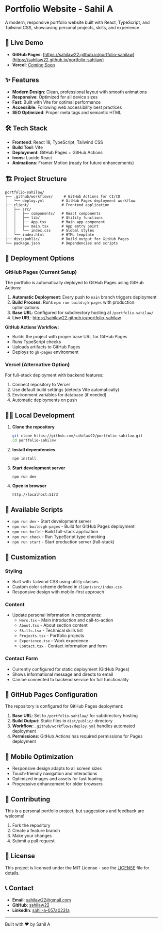 # Portfolio Website - Sahil A

A modern, responsive portfolio website built with React, TypeScript, and Tailwind CSS, showcasing personal projects, skills, and experience.

## 🚀 Live Demo

- **GitHub Pages**: [https://sahilaw22.github.io/portfolio-sahilaw](https://sahilaw22.github.io/portfolio-sahilaw)
- **Vercel**: [Coming Soon](https://portfolio-sahilaw.vercel.app)

## ✨ Features

- **Modern Design**: Clean, professional layout with smooth animations
- **Responsive**: Optimized for all device sizes
- **Fast**: Built with Vite for optimal performance
- **Accessible**: Following web accessibility best practices
- **SEO Optimized**: Proper meta tags and semantic HTML

## 🛠️ Tech Stack

- **Frontend**: React 18, TypeScript, Tailwind CSS
- **Build Tool**: Vite
- **Deployment**: GitHub Pages + GitHub Actions
- **Icons**: Lucide React
- **Animations**: Framer Motion (ready for future enhancements)

## 🏗️ Project Structure

```
portfolio-sahilaw/
├── .github/workflows/     # GitHub Actions for CI/CD
│   └── deploy.yml        # GitHub Pages deployment workflow
├── client/               # Frontend application
│   ├── src/
│   │   ├── components/   # React components
│   │   ├── lib/          # Utility functions
│   │   ├── App.tsx       # Main app component
│   │   ├── main.tsx      # App entry point
│   │   └── index.css     # Global styles
│   └── index.html        # HTML template
├── dist/public/          # Build output for GitHub Pages
└── package.json          # Dependencies and scripts
```

## 🚀 Deployment Options

### GitHub Pages (Current Setup)

The portfolio is automatically deployed to GitHub Pages using GitHub Actions:

1. **Automatic Deployment**: Every push to `main` branch triggers deployment
2. **Build Process**: Runs `npm run build:gh-pages` with production optimizations
3. **Base URL**: Configured for subdirectory hosting at `/portfolio-sahilaw/`
4. **Live URL**: https://sahilaw22.github.io/portfolio-sahilaw

**GitHub Actions Workflow:**
- Builds the project with proper base URL for GitHub Pages
- Runs TypeScript checks
- Uploads artifacts to GitHub Pages
- Deploys to `gh-pages` environment

### Vercel (Alternative Option)

For full-stack deployment with backend features:

1. Connect repository to Vercel
2. Use default build settings (detects Vite automatically)
3. Environment variables for database (if needed)
4. Automatic deployments on push

## 🏃‍♂️ Local Development

1. **Clone the repository**
   ```bash
   git clone https://github.com/sahilaw22/portfolio-sahilaw.git
   cd portfolio-sahilaw
   ```

2. **Install dependencies**
   ```bash
   npm install
   ```

3. **Start development server**
   ```bash
   npm run dev
   ```

4. **Open in browser**
   ```
   http://localhost:5173
   ```

## 📝 Available Scripts

- `npm run dev` - Start development server
- `npm run build:gh-pages` - Build for GitHub Pages deployment
- `npm run build` - Build full-stack application
- `npm run check` - Run TypeScript type checking
- `npm run start` - Start production server (full-stack)

## 🎨 Customization

### Styling
- Built with Tailwind CSS using utility classes
- Custom color scheme defined in `client/src/index.css`
- Responsive design with mobile-first approach

### Content
- Update personal information in components:
  - `Hero.tsx` - Main introduction and call-to-action
  - `About.tsx` - About section content
  - `Skills.tsx` - Technical skills list
  - `Projects.tsx` - Portfolio projects
  - `Experience.tsx` - Work experience
  - `Contact.tsx` - Contact information and form

### Contact Form
- Currently configured for static deployment (GitHub Pages)
- Shows informational message and directs to email
- Can be connected to backend service for full functionality

## 🔧 GitHub Pages Configuration

The repository is configured for GitHub Pages deployment:

1. **Base URL**: Set to `/portfolio-sahilaw/` for subdirectory hosting
2. **Build Output**: Static files in `dist/public/` directory
3. **Workflow**: `.github/workflows/deploy.yml` handles automated deployment
4. **Permissions**: GitHub Actions has required permissions for Pages deployment

## 📱 Mobile Optimization

- Responsive design adapts to all screen sizes
- Touch-friendly navigation and interactions
- Optimized images and assets for fast loading
- Progressive enhancement for older browsers

## 🤝 Contributing

This is a personal portfolio project, but suggestions and feedback are welcome!

1. Fork the repository
2. Create a feature branch
3. Make your changes
4. Submit a pull request

## 📄 License

This project is licensed under the MIT License - see the [LICENSE](LICENSE) file for details.

## 📞 Contact

- **Email**: [sahilaw22@gmail.com](mailto:sahilaw22@gmail.com)
- **GitHub**: [sahilaw22](https://github.com/sahilaw22)
- **LinkedIn**: [sahil-a-057a0231a](https://www.linkedin.com/in/sahil-a-057a0231a)

---

Built with ❤️ by Sahil A